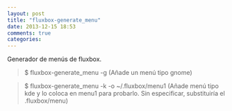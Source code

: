 ```yaml
---
layout: post
title: "fluxbox-generate_menu"
date: 2013-12-15 18:53
comments: true
categories: 
---
```

Generador de menús de fluxbox.

>$ fluxbox-generate_menu -g (Añade un menú tipo gnome)

>$ fluxbox-generate_menu -k -o ~/.fluxbox/menu1 (Añade menú tipo kde y lo coloca en menu1 para probarlo. Sin especificar, substituiría el .fluxbox/menu)

